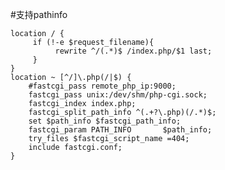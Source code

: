 #支持pathinfo

    location / {
         if (!-e $request_filename){
              rewrite ^/(.*)$ /index.php/$1 last;
         }
    }
    location ~ [^/]\.php(/|$) {
        #fastcgi_pass remote_php_ip:9000;
        fastcgi_pass unix:/dev/shm/php-cgi.sock;
        fastcgi_index index.php;
        fastcgi_split_path_info ^(.+?\.php)(/.*)$;
        set $path_info $fastcgi_path_info;
        fastcgi_param PATH_INFO       $path_info;
        try_files $fastcgi_script_name =404;
        include fastcgi.conf;
    }